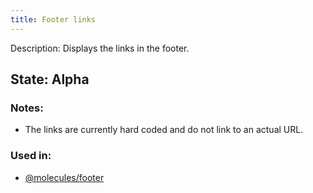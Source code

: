 ```yaml
---
title: Footer links
---
```


Description: Displays the links in the footer.

## State: Alpha

### Notes:
- The links are currently hard coded and do not link to an actual URL.

### Used in:
- [@molecules/footer](/?p=molecules-footer)
